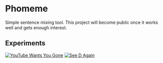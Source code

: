# Phomeme
Simple sentence mixing tool.
This project will become public once it works well and gets enough interest.

## Experiments
[![YouTube Wants You Gone](https://img.youtube.com/vi/B6BDVJbobwY/0.jpg)](https://youtu.be/B6BDVJbobwY)
[![See D Again](https://img.youtube.com/vi/MHPQJgmPjko/0.jpg)](https://youtu.be/MHPQJgmPjko)
